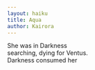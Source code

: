 ```yaml
---
layout: haiku
title: Aqua
author: Kairora
---
```


She was in Darkness<br>
searching, dying for Ventus.<br>
Darkness consumed her<br>